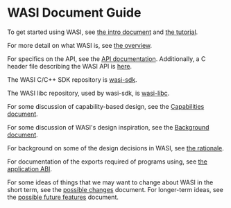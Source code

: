 # WASI Document Guide

To get started using WASI, see [the intro document](WASI-intro.md) and
[the tutorial](WASI-tutorial.md).

For more detail on what WASI is, see [the overview](WASI-overview.md).

For specifics on the API, see the [API documentation](https://github.com/WebAssembly/WASI/blob/master/phases/snapshot/docs.md).
Additionally, a C header file describing the WASI API is
[here](https://github.com/WebAssembly/wasi-libc/blob/master/libc-bottom-half/headers/public/wasi/api.h).

The WASI C/C++ SDK repository is [wasi-sdk](https://github.com/WebAssembly/wasi-sdk/).

The WASI libc repository, used by wasi-sdk, is [wasi-libc](https://github.com/WebAssembly/wasi-libc/).

For some discussion of capability-based design, see the [Capabilities document](WASI-capabilities.md).

For some discussion of WASI's design inspiration, see the [Background document](WASI-background.md).

For background on some of the design decisions in WASI, see [the rationale](WASI-rationale.md).

For documentation of the exports required of programs using, see
[the application ABI](https://github.com/WebAssembly/WASI/blob/master/design/application-abi.md).

For some ideas of things that we may want to change about WASI in the
short term, see the [possible changes](WASI-some-possible-changes.md) document.
For longer-term ideas, see the [possible future features](WASI-possible-future-features.md)
document.
